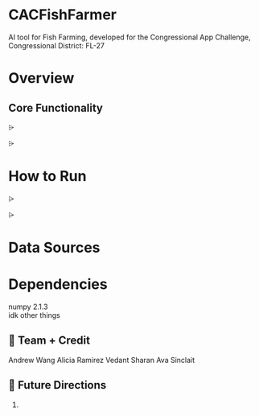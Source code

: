# CACFishFarmer
AI tool for Fish Farming, developed for the Congressional App Challenge, Congressional District: FL-27

# Overview
##  Core Functionality
⩥

⩥ 

# How to Run
⩥ 

⩥ 

# Data Sources


# Dependencies
numpy 2.1.3 \
idk other things


## 👥 Team + Credit
Andrew Wang
Alicia Ramirez
Vedant Sharan
Ava Sinclait


## 💬 Future Directions
1. 
